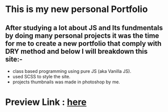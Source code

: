 # This is my new personal Portfolio
## After studying a lot about JS and Its fundmentals by doing many personal projects it was the time for me to create a new portfolio that comply with DRY method and below I will breakdown this site:-

- class based programming using pure JS (aka Vanilla JS).
- used SCSS to style the site.
- projects thumbnails was made in photoshop by me.

# Preview Link : [here](https://devmosalah.com/)

